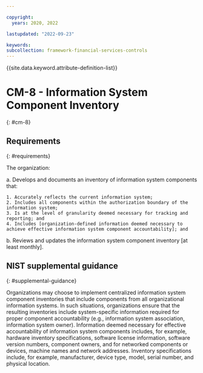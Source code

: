 ```yaml
---

copyright:
  years: 2020, 2022

lastupdated: "2022-09-23"

keywords: 
subcollection: framework-financial-services-controls
---
```


{{site.data.keyword.attribute-definition-list}}

# CM-8 - Information System Component Inventory
{: #cm-8}

## Requirements
{: #requirements}

The organization:

a. Develops and documents an inventory of information system components that:

    1. Accurately reflects the current information system;
    2. Includes all components within the authorization boundary of the information system;
    3. Is at the level of granularity deemed necessary for tracking and reporting; and
    4. Includes [organization-defined information deemed necessary to achieve effective information system component accountability]; and

b. Reviews and updates the information system component inventory [at least monthly].

## NIST supplemental guidance
{: #supplemental-guidance}

Organizations may choose to implement centralized information system component inventories that include components from all organizational information systems. In such situations, organizations ensure that the resulting inventories include system-specific information required for proper component accountability (e.g., information system association, information system owner). Information deemed necessary for effective accountability of information system components includes, for example, hardware inventory specifications, software license information, software version numbers, component owners, and for networked components or devices, machine names and network addresses. Inventory specifications include, for example, manufacturer, device type, model, serial number, and physical location.

